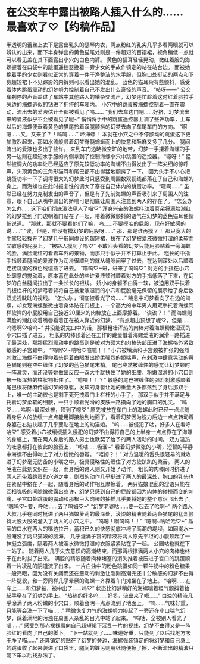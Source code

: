 # 在公交车中露出被路人插入什么的……最喜欢了♡【约稿作品】

半透明的蕾丝上衣下是露出乳头的瑟琴内衣，两点粉红的乳尖几乎多看两眼就可以辨认的出来，而下半身弹出的黄色猫尾处则是一件超短的百褶裙，视角稍低一点就可以看见盖在其下面露出小穴的白色内裤。
黄色的猫耳轻轻晃动，微红着脸的海螺握着在口袋中的跳蛋遥控器挽着一旁少女的手故作镇定的站在站台边。
而被她挽着手的少女则看似正常的穿着一件干净整洁的水手服，但胸口处挺起的两点和下身超短裙下不见踪影的内裤则可以看出她的混乱。
蓝色的猫耳朵有些颤抖，感受着体内跳蛋震动的幻梦努力控制着自己不发出什么奇怪的声音。
“吱呀——”
公交车刹停的声音盖过了车站中其他路人的嘈杂交流声，幻梦连忙趁着这时红着脸拉手旁边的海螺逃似的钻进了拥挤的车厢内。
小穴中的跳蛋被海螺控制着一直在震动，流出去的爱液估计全都被看见了呜……
“我们去车边门吧……好挤，幻梦流出来的爱液似乎不会被看见了呢~”
悄悄将手中的跳蛋遥控器上调了些许功率，上车以后的海螺便垂着黄色的猫尾拎着双腿颤抖的幻梦去向了车尾车门的方向。
“啊嗯……又，又来了？！呜呜……”
坏海螺！
本就在小穴之中不停颤动的跳蛋这下更加激烈起来，那如水流般顺着幻梦脊髓蜿蜒而上的快意和酥麻又多了几分。
腿间流出的爱液也多出了些许。
来到车门边略微空旷的地带，幻梦一手攥着海螺的手另一边则在超短水手服的内侧拿到了控制海螺小穴中跳蛋的遥控器。
“噫呀！”
猛然被调大的功率让已经适应了原先较低功率的海螺不由得发出了一阵尖细的惊呼声，头顶黄色的三角形猫耳和尾巴都不由得猛地颤抖了一下。
因为失手不小心把跳蛋功率一下子调得很大的幻梦此时只感受到周围数双视线都落在了自己和海螺的身上，而海螺也在此时报复性的调大了塞在自己体内的跳蛋功率。
“嗯啊……”
虽然已经在努力克制发出的声音了，但是有了先前海螺的声音吸引来了周围人的注意，眼下自己从嘴中漏出的娇喘可是彻底让周围人注意到两人的存在了。
“怎么办怎么办……这下咱们彻底没法见人了喵♡”
浑身兴奋的海螺抖动着耳朵将满脸潮红的幻梦拉到了门边朝着门贴在了一起，带着微微颤抖的语气在幻梦的蓝色猫耳便悄悄说道。
“那就，那就不要看他们了嘛，呜……不要摸咱的屁股，现在好敏感的说……”
“诶，但是，咱没有摸幻梦的屁股呀……”
那，那是谁再摸？！
那只宽大的手掌轻轻拨开了幻梦几乎形同虚设的超短裙，扶在了幻梦被爱液微微打湿的柔软而又敏感的屁股上。
“被路人摸到了呜♡”
不敢回头看的幻梦只能用脸贴着一旁海螺的脸，满脸潮红的看着车外的景物，而那只手似乎并不打算止于此。
粗长的中指手指顺着腿间的爱液作为润滑很顺利的就从缝隙间穿了过去，在达到深处以后顺着连接跳蛋的粉色线缆插了进去。
“喵呜♡~进，进来了呜呜♡”
对方的手指在小穴处肆意的搅动着，原本蓄在此处的些许爱液顿时顺着对方的手指低落了下来，在幻梦的白丝腿间拉出了一条长长的银线。
娇小的身躯不由得一软，被迫用双手扶着门板栏杆的幻梦弓着背将自己被爱液湿润的小穴和屁股毫无保留的展示给了身后数双虎视眈眈的视线。
“怎么办 ，彻底被看光了呜……”
喘息中幻梦看向了右边的海螺，却发现海螺整微曲着身体贴在门板上，一个高大的中年男人用双手托着海螺同样软弹的小屁股用自己接近20厘米的肉棒放在上面摩擦着。
“诶诶？！”
而海螺则满脸的潮红咬着嘴唇看着正在被人靠近的幻梦。
“有点超出预想了呢♡，但是……呜嗯啊♡哈呜~”
并没能说完口中的话，那根粗壮浑热的肉棒对着海螺粉嫩湿润的小穴口插了进去。
粗长的肉棒顶着还在工作的跳蛋借着海螺爱液的润滑一路插进了最深处，那颗猛烈震动中的跳蛋则是被对方硕大的肉棒头部压进了海螺格外紧致敏感的子宫颈中。
“呜啊♡~呐哈♡噫噫！！”
小穴被填满和子宫颈被扩张的强烈刺激让海螺不由得仰着头翻着白眼发出娇柔强烈的娇喘声，在刺激中肆意晃动的黄色猫尾则在空中缠住了幻梦的蓝色猫尾末梢。
尾巴突然被缠住的感觉让幻梦顿时一阵激灵，而还没等她做出反应一双大手就扶住了她的细腰，粉嫩湿滑的小穴口则被一根浑热的柱状物抵住了。
“噫咦！！？”
敏感的尾巴被缠住的强烈刺激感顺着尾巴根将酥麻传遍幻梦的身躯，发软的身躯让她的重量大多都落到了身后那双手上，唯一的主动权也是剩下死死拽着门上栏杆的小手了。
那双手似乎并不满足与托着幻梦柔软的细腰，一只手顺着光滑的皮肤一路摸向了她的胸口的乳尖。
“呜♡……哈啊~最深处被，顶到了噫♡”
原先被放在车门上的海螺此时已经一点点随着身后人的放缓一点点能用脚接触到地面了，看着幻梦因为脱力后边一点点转动着身躯在右边扶起了几乎要贴在地上的幼猫娘。
“呜……被侵犯了咕，好多人在看呼哈♡”
感受着小穴被缓缓插入侵犯的幻梦不由得将自己的上半身一点点靠在了海螺的身躯上，而在两人身后的路人男士也默契了给予的两人活动的时间。
双方温热的吐息都打在彼此的脸蛋上，
“唔咕……吸溜~”
看着幻梦微张的小嘴，短暂的平静中海螺不由得吻上了对方粉嫩的唇瓣。
“唔姆？！”
对方温暖的舌头很轻易的就攻进了幻梦毫无防备的小嘴之中，极具侵略性的缠住了对方软趴趴的柔舌。
两人的唾液在此刻交织在一起，而身后的路人则又开始了动作。
粗长的肉棒同时挤进了两人还带着跳蛋的穴道之中，剧烈的动作几乎挺进了两人的最深处，胸口的乳头也在紧贴中挤在了一起，随着身后的动作相互摩擦着。
两只猫娘混乱的淫语只能在互相吮吸的间隙微微露出些许，幻梦只感到自己的屁股都因为肉体的碰撞而变的刺痛，子宫口处跳蛋的震动和那根巨大肉棒的抽插几乎要将她的整个意识飞出去了。
“嗯呜♡~要，呼咕……去了呜姆♡~”
“幻梦老婆咕……要一起去了哈啊~”
两个路人大叔几乎在同时挺进了两只猫娘萝莉的最深处，滚烫的精液随着两条猫尾的猛烈颤抖大股大股的灌入了两人的小穴之中。
“呜嗯！啊呜呜！！”
“嗯啊~呐哈哈♡~”
晶莹的口水在两人的嘴边拉开，蓄积已久的快感彻底冲垮了高潮的堤坝，如同潮水一般淹没了两只猫娘的脑海。
几乎灌满子宫的精液将两人原先平坦的小腹顶起了一抹挺立弧度，隔着两人被淫水微微打湿的衣服紧紧贴在了一起。
公园站也就在下一站了。
随着两人几乎失去意识的高潮结束，而那两根撑满两人小穴的肉棒也终于在此时拔了出来。
满腔的精液随着肉棒堵塞的消失推着被压进子宫口的跳蛋顺着一片凌乱的阴道流了出来。
一片白浊中的粉色跳蛋如同一颗牛奶中的粉色糖果一般亮眼，因为没有关闭而还在震动的刺激让刚刚高潮完还十分敏感的幻梦不由得一阵腿软，和一旁同样几乎晕厥的海螺一齐靠着车门摊坐在了地上。
“哈啊……在车上……和幻梦被，被中出了……呜♡”
状态比幻梦稍好的海螺喘着粗气颤抖着抬起手牵在了幻梦的手上。
“热热的好多呜……好多，流出来了唔……”
白浊的精液几乎涂满了两人粉嫩的小穴口，顺着会阴一点点流到了地面上。
“呜……气味好重，只能等会洗一下了喵……”
稍微恢复力气的海螺努力掺起了一旁还在小口喘气幻梦，踩着满地的污浊在周围人杂乱的目光中站了起来。
“呜咕，全被别人看光了喵……”
感受到那赤裸裸看向自己超短裙下淫乱一片的视线，幻梦不由得又是一阵脸红的看向了自己的脚下。
“下一站就到了……味道好重，只能到了以后找地方吸干净了喵……”
还算镇定的贴在了幻梦的旁边，海螺强装镇定的将幻梦和自己身上的跳蛋收了起来装进了口袋里，腿间的脏污则用纸随便擦了擦，不断流出的精液只能下车以后找办法了。 

